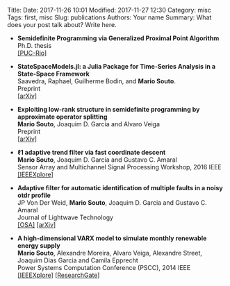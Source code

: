 Title: 
Date: 2017-11-26 10:01
Modified: 2017-11-27 12:30
Category: misc
Tags: first, misc
Slug: publications
Authors: Your name
Summary: What does your post talk about? Write here.

* **Semidefinite Programming via Generalized Proximal Point Algorithm** <br/>
Ph.D. thesis <br/>
[[PUC-Rio]](https://www.maxwell.vrac.puc-rio.br/40183/40183.PDF)

* **StateSpaceModels.jl: a Julia Package for Time-Series Analysis in a State-Space Framework** <br/>
Saavedra, Raphael, Guilherme Bodin, and **Mario Souto**. <br/>
Preprint <br/>
[[arXiv]](https://arxiv.org/pdf/1908.01757.pdf)

* **Exploiting low-rank structure in semidefinite programming by approximate operator splitting** <br/>
**Mario Souto**, Joaquim D. Garcia and Alvaro Veiga <br/>
Preprint <br/>
[[arXiv]](https://arxiv.org/pdf/1810.05231.pdf)

* **ℓ1 adaptive trend filter via fast coordinate descent** <br/>
**Mario Souto**, Joaquim D. Garcia and Gustavo C. Amaral <br/>
Sensor Array and Multichannel Signal Processing Workshop, 2016 IEEE <br/>
[[IEEEXplore]](http://ieeexplore.ieee.org/abstract/document/7569706/)

* **Adaptive filter for automatic identification of multiple faults in a noisy otdr profile** <br/>
JP Von Der Weid, **Mario Souto**, Joaquim D. Garcia and Gustavo C. Amaral <br/>
Journal of Lightwave Technology <br/>
[[OSA]](https://www.osapublishing.org/jlt/abstract.cfm?uri=jlt-34-14-3418) [[arXiv]](https://arxiv.org/abs/1602.04379)

* **A high-dimensional VARX model to simulate monthly renewable energy supply** <br/>
**Mario Souto**,  Alexandre Moreira, Alvaro Veiga, Alexandre Street, Joaquim Dias Garcia and Camila Epprecht <br/>
Power Systems Computation Conference (PSCC), 2014 IEEE <br/>
[[IEEEXplore]](http://ieeexplore.ieee.org/abstract/document/7038460/) [[ResearchGate](https://www.researchgate.net/profile/Alvaro_Veiga/publication/270568324_A_high-dimensional_VARX_model_to_simulate_monthly_renewable_energy_supply/links/54ad5f6c0cf24aca1c6f2759.pdf)]
